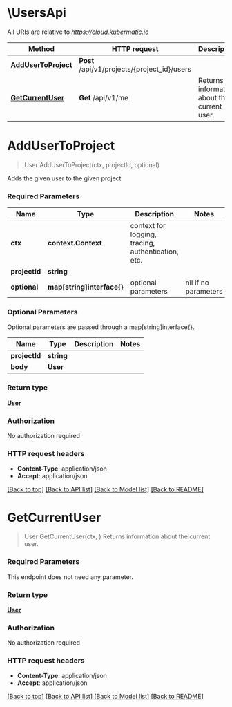 # \UsersApi

All URIs are relative to *https://cloud.kubermatic.io*

Method | HTTP request | Description
------------- | ------------- | -------------
[**AddUserToProject**](UsersApi.md#AddUserToProject) | **Post** /api/v1/projects/{project_id}/users | 
[**GetCurrentUser**](UsersApi.md#GetCurrentUser) | **Get** /api/v1/me | Returns information about the current user.


# **AddUserToProject**
> User AddUserToProject(ctx, projectId, optional)


Adds the given user to the given project

### Required Parameters

Name | Type | Description  | Notes
------------- | ------------- | ------------- | -------------
 **ctx** | **context.Context** | context for logging, tracing, authentication, etc.
  **projectId** | **string**|  | 
 **optional** | **map[string]interface{}** | optional parameters | nil if no parameters

### Optional Parameters
Optional parameters are passed through a map[string]interface{}.

Name | Type | Description  | Notes
------------- | ------------- | ------------- | -------------
 **projectId** | **string**|  | 
 **body** | [**User**](User.md)|  | 

### Return type

[**User**](User.md)

### Authorization

No authorization required

### HTTP request headers

 - **Content-Type**: application/json
 - **Accept**: application/json

[[Back to top]](#) [[Back to API list]](../README.md#documentation-for-api-endpoints) [[Back to Model list]](../README.md#documentation-for-models) [[Back to README]](../README.md)

# **GetCurrentUser**
> User GetCurrentUser(ctx, )
Returns information about the current user.

### Required Parameters
This endpoint does not need any parameter.

### Return type

[**User**](User.md)

### Authorization

No authorization required

### HTTP request headers

 - **Content-Type**: application/json
 - **Accept**: application/json

[[Back to top]](#) [[Back to API list]](../README.md#documentation-for-api-endpoints) [[Back to Model list]](../README.md#documentation-for-models) [[Back to README]](../README.md)


